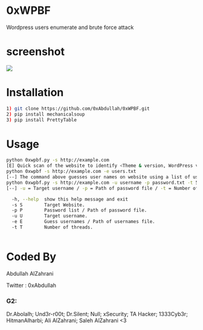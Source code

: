 # 0xWPBF
Wordpress users enumerate and brute force attack
# screenshot
![](https://github.com/0xAbdullah/0xWPBF/blob/master/Screenshot.gif)
# Installation
```bash
1) git clone https://github.com/0xAbdullah/0xWPBF.git
2) pip install mechanicalsoup
3) pip install PrettyTable
```
# Usage
```bash
python 0xwpbf.py -s http://example.com
[E] Quick scan of the website to identify <Theme & version, WordPress version, Plugins & version, Scanning for Files and Directories, active user>
python 0xwpbf -s http://example.com -e users.txt
[--] The command above guesses user names on website using a list of usernames
python 0xwpbf.py -s http://example.com -u username -p password.txt -t 5
[--] -u = Target username / -p = Path of password file / -t = Number of threads

  -h, --help  show this help message and exit
  -s S        Target Website.
  -p P        Password list / Path of password file.
  -u U        Target username.
  -e E        Guess usernames / Path of usernames file.
  -t T        Number of threads.



```
# Coded By
Abdullah AlZahrani

Twitter : 0xAbdullah

### G2:
Dr.Abolalh; Und3r-r00t; Dr.Silent; Null; xSecurity; TA Hacker; 1333Cyb3r; HitmanAlharbi; Ali AlZahrani; Saleh AlZahrani <3
